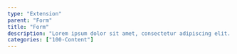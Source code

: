 ```yaml
---
type: "Extension"
parent: "Form"
title: "Form"
description: "Lorem ipsum dolor sit amet, consectetur adipiscing elit. Nunc tempus laoreet leo sit amet iaculis."
categories: ["100-Content"]
---
```

